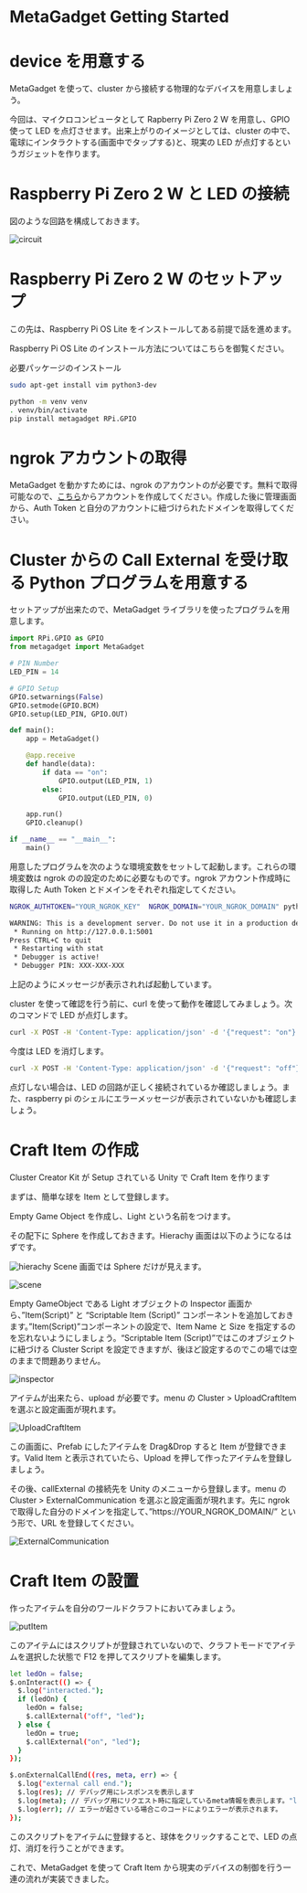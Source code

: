 # MetaGadget Getting Started

# device を用意する

MetaGadget を使って、cluster から接続する物理的なデバイスを用意しましょう。

今回は、マイクロコンピュータとして Rapberry Pi Zero 2 W を用意し、GPIO 使って LED を点灯させます。出来上がりのイメージとしては、cluster の中で、電球にインタラクトする(画面中でタップする)と、現実の LED が点灯するというガジェットを作ります。

# Raspberry Pi Zero 2 W と LED の接続

図のような回路を構成しておきます。

![circuit](https://github.com/user-attachments/assets/cdf78993-5c05-4ee5-b4da-3e92afdb4d1b)

# Raspberry Pi Zero 2 W のセットアップ

この先は、Raspberry Pi OS Lite をインストールしてある前提で話を進めます。

Raspberry Pi OS Lite のインストール方法についてはこちらを御覧ください。

必要パッケージのインストール

```bash
sudo apt-get install vim python3-dev

python -m venv venv
. venv/bin/activate
pip install metagadget RPi.GPIO
```

# ngrok アカウントの取得

MetaGadget を動かすためには、ngrok のアカウントのが必要です。無料で取得可能なので、[こちら](https://ngrok.com/)からアカウントを作成してください。作成した後に管理画面から、Auth Token と自分のアカウントに紐づけられたドメインを取得してください。

# Cluster からの Call External を受け取る Python プログラムを用意する

セットアップが出来たので、MetaGadget ライブラリを使ったプログラムを用意します。

```python
import RPi.GPIO as GPIO
from metagadget import MetaGadget

# PIN Number
LED_PIN = 14

# GPIO Setup
GPIO.setwarnings(False)
GPIO.setmode(GPIO.BCM)
GPIO.setup(LED_PIN, GPIO.OUT)

def main():
    app = MetaGadget()

    @app.receive
    def handle(data):
        if data == "on":
            GPIO.output(LED_PIN, 1)
        else:
            GPIO.output(LED_PIN, 0)

    app.run()
    GPIO.cleanup()

if __name__ == "__main__":
    main()
```

用意したプログラムを次のような環境変数をセットして起動します。これらの環境変数は ngrok のの設定のために必要なものです。ngrok アカウント作成時に取得した Auth Token とドメインをそれぞれ指定してください。

```bash
NGROK_AUTHTOKEN="YOUR_NGROK_KEY"  NGROK_DOMAIN="YOUR_NGROK_DOMAIN" python main.py

WARNING: This is a development server. Do not use it in a production deployment. Use a production WSGI server instead.
 * Running on http://127.0.0.1:5001
Press CTRL+C to quit
 * Restarting with stat
 * Debugger is active!
 * Debugger PIN: XXX-XXX-XXX
```

上記のようにメッセージが表示されれば起動しています。

cluster を使って確認を行う前に、curl を使って動作を確認してみましょう。次のコマンドで LED が点灯します。

```bash
curl -X POST -H 'Content-Type: application/json' -d '{"request": "on"}' https://YOUR_NGROK_DOMAIN/
```

今度は LED を消灯します。

```bash
curl -X POST -H 'Content-Type: application/json' -d '{"request": "off"}' https://YOUR_NGROK_DOMAIN/
```

点灯しない場合は、LED の回路が正しく接続されているか確認しましょう。また、raspberry pi のシェルにエラーメッセージが表示されていないかも確認しましょう。

# Craft Item の作成

Cluster Creator Kit が Setup されている Unity で Craft Item を作ります

まずは、簡単な球を Item として登録します。

Empty Game Object を作成し、Light という名前をつけます。

その配下に Sphere を作成しておきます。Hierachy 画面は以下のようになるはずです。

![hierachy](https://github.com/user-attachments/assets/20ccbed9-fbf2-41e7-8994-a00355da2f0c)
Scene 画面では Sphere だけが見えます。

![scene](https://github.com/user-attachments/assets/7ee41a28-d077-4f09-8e88-4a40ca0a30e3)

Empty GameObject である Light オブジェクトの Inspector 画面から、”Item(Script)” と “Scriptable Item (Script)” コンポーネントを追加しておきます。”Item(Script)”コンポーネントの設定で、Item Name と Size を指定するのを忘れないようにしましょう。“Scriptable Item (Script)”ではこのオブジェクトに紐づける Cluster Script を設定できますが、後ほど設定するのでこの場では空のままで問題ありません。

![inspector](https://github.com/user-attachments/assets/1704dee1-fde7-408b-be31-aa7d1697f76b)

アイテムが出来たら、upload が必要です。menu の Cluster > UploadCraftItem を選ぶと設定画面が現れます。

![UploadCraftItem](https://github.com/user-attachments/assets/69ae8f5a-c5f0-4c18-b310-200298420ad6)

この画面に、Prefab にしたアイテムを Drag&Drop すると Item が登録できます。Valid Item と表示されていたら、Upload を押して作ったアイテムを登録しましょう。

その後、callExternal の接続先を Unity のメニューから登録します。menu の Cluster > ExternalCommunication を選ぶと設定画面が現れます。先に ngrok で取得した自分のドメインを指定して、”https://YOUR_NGROK_DOMAIN/” という形で、URL を登録してください。

![ExternalCommunication](https://github.com/user-attachments/assets/98134e7b-5ea7-4681-a6d5-be4c209e05c3)

# Craft Item の設置

作ったアイテムを自分のワールドクラフトにおいてみましょう。

![putItem](https://github.com/user-attachments/assets/e2d0985d-f0e9-4b8a-b26b-a66364274064)

このアイテムにはスクリプトが登録されていないので、クラフトモードでアイテムを選択した状態で F12 を押してスクリプトを編集します。

```bash
let ledOn = false;
$.onInteract(() => {
  $.log("interacted.");
  if (ledOn) {
    ledOn = false;
    $.callExternal("off", "led");
  } else {
    ledOn = true;
    $.callExternal("on", "led");
  }
});

$.onExternalCallEnd((res, meta, err) => {
  $.log("external call end.");
  $.log(res); // デバッグ用にレスポンスを表示します
  $.log(meta); // デバッグ用にリクエスト時に指定しているmeta情報を表示します。"led" と表示されます
  $.log(err); // エラーが起きている場合このコードによりエラーが表示されます。
});
```

このスクリプトをアイテムに登録すると、球体をクリックすることで、LED の点灯、消灯を行うことができます。

これで、MetaGadget を使って Craft Item から現実のデバイスの制御を行う一連の流れが実装できました。
